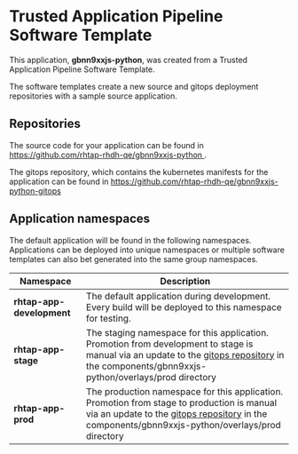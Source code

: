 # Trusted Application Pipeline Software Template

This application, **gbnn9xxjs-python**, was created from a Trusted Application Pipeline Software Template.

The software templates create a new source and gitops deployment repositories with a sample source application. 

## Repositories

The source code for your application can be found in [https://github.com/rhtap-rhdh-qe/gbnn9xxjs-python ](https://github.com/rhtap-rhdh-qe/gbnn9xxjs-python ).
 
The gitops repository, which contains the kubernetes manifests for the application can be found in 
[https://github.com/rhtap-rhdh-qe/gbnn9xxjs-python-gitops ](https://github.com/rhtap-rhdh-qe/gbnn9xxjs-python-gitops ) 

## Application namespaces 

The default application will be found in the following namespaces. Applications can be deployed into unique namespaces or multiple software templates can also bet generated into the same group namespaces.  

|  Namespace   |  Description   |  
| -------- | -------- |   
| **rhtap-app-development** | The default application during development. Every build will be deployed to this namespace for testing. | 
| **rhtap-app-stage** | The staging namespace for this application. Promotion from development to stage is manual via an update to the [gitops repository](https://github.com/rhtap-rhdh-qe/gbnn9xxjs-python-gitops ) in the components/gbnn9xxjs-python/overlays/prod directory |  
| **rhtap-app-prod** | The production namespace for this application. Promotion from stage to production is manual via an update to the [gitops repository](https://github.com/rhtap-rhdh-qe/gbnn9xxjs-python-gitops ) in the components/gbnn9xxjs-python/overlays/prod directory | 